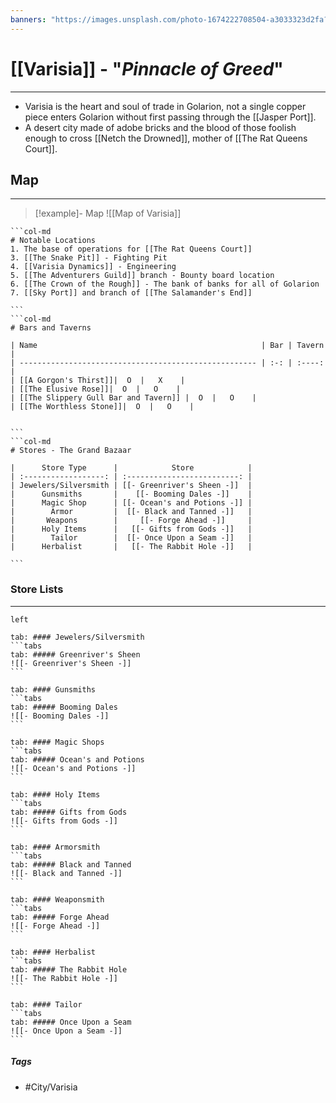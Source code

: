 ```yaml
---
banners: "https://images.unsplash.com/photo-1674222708504-a3033323d2fa?q=80&w=1740&auto=format&fit=crop&ixlib=rb-4.1.0&ixid=M3wxMjA3fDB8MHxwaG90by1wYWdlfHx8fGVufDB8fHx8fA%3D%3D"
---
```


# [[Varisia]] - "*Pinnacle of Greed*"
---
- Varisia is the heart and soul of trade in Golarion, not a single copper piece enters Golarion without first passing through the [[Jasper Port]]. 
- A desert city made of adobe bricks and the blood of those foolish enough to cross [[Netch the Drowned]], mother of [[The Rat Queens Court]]. 

## Map 
---
>[!example]- Map 
>![[Map of Varisia]]

````col
```col-md
# Notable Locations
1. The base of operations for [[The Rat Queens Court]]
3. [[The Snake Pit]] - Fighting Pit
4. [[Varisia Dynamics]] - Engineering 
5. [[The Adventurers Guild]] branch - Bounty board location
6. [[The Crown of the Rough]] - The bank of banks for all of Golarion
7. [[Sky Port]] and branch of [[The Salamander's End]]

```
```col-md
# Bars and Taverns

| Name                                                  | Bar | Tavern |
| ----------------------------------------------------- | :-: | :----: |
| [[A Gorgon's Thirst]]|  O  |   X    |
| [[The Elusive Rose]]|  O  |   O    |
| [[The Slippery Gull Bar and Tavern]] |  O  |   O    |
| [[The Worthless Stone]]|  O  |   O    |


```
```col-md
# Stores - The Grand Bazaar

|      Store Type      |            Store            |
| :------------------: | :-------------------------: |
| Jewelers/Silversmith | [[- Greenriver's Sheen -]]  |
|      Gunsmiths       |    [[- Booming Dales -]]    |
|      Magic Shop      | [[- Ocean's and Potions -]] |
|        Armor         |  [[- Black and Tanned -]]   |
|       Weapons        |     [[- Forge Ahead -]]     |
|      Holy Items      |   [[- Gifts from Gods -]]   |
|        Tailor        |  [[- Once Upon a Seam -]]   |
|      Herbalist       |   [[- The Rabbit Hole -]]   |

```
````

### Store Lists 
---
````tabs
left

tab: #### Jewelers/Silversmith
```tabs
tab: ##### Greenriver's Sheen
![[- Greenriver's Sheen -]]
```

tab: #### Gunsmiths
```tabs
tab: ##### Booming Dales
![[- Booming Dales -]]
```

tab: #### Magic Shops
```tabs
tab: ##### Ocean's and Potions
![[- Ocean's and Potions -]]
```

tab: #### Holy Items
```tabs
tab: ##### Gifts from Gods
![[- Gifts from Gods -]]
```

tab: #### Armorsmith
```tabs
tab: ##### Black and Tanned
![[- Black and Tanned -]]
```

tab: #### Weaponsmith
```tabs
tab: ##### Forge Ahead
![[- Forge Ahead -]]
```

tab: #### Herbalist
```tabs
tab: ##### The Rabbit Hole
![[- The Rabbit Hole -]]
```

tab: #### Tailor
```tabs
tab: ##### Once Upon a Seam
![[- Once Upon a Seam -]]
```
````
##### Tags 
- #City/Varisia